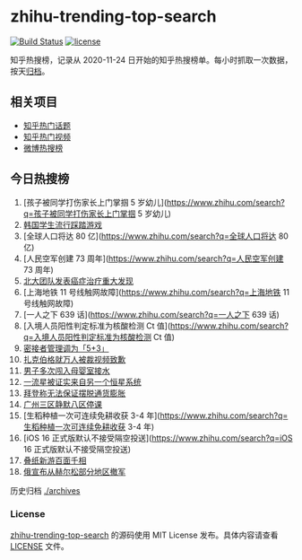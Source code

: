 # zhihu-trending-top-search

[![Build Status](https://github.com/justjavac/zhihu-trending-top-search/workflows/ci/badge.svg?branch=main)](https://github.com/justjavac/zhihu-trending-top-search/actions)
[![license](https://img.shields.io/github/license/justjavac/zhihu-trending-top-search)](https://github.com/justjavac/zhihu-trending-top-search/blob/main/LICENSE)

知乎热搜榜，记录从 2020-11-24 日开始的知乎热搜榜单。每小时抓取一次数据，按天[归档](./archives)。

## 相关项目

- [知乎热门话题](https://github.com/justjavac/zhihu-trending-hot-questions)
- [知乎热门视频](https://github.com/justjavac/zhihu-trending-hot-video)
- [微博热搜榜](https://github.com/justjavac/weibo-trending-hot-search)

## 今日热搜榜

<!-- BEGIN -->
<!-- 最后更新时间 Fri Nov 11 2022 17:09:17 GMT+0800 (China Standard Time) -->

1. [孩子被同学打伤家长上门掌掴 5 岁幼儿](https://www.zhihu.com/search?q=孩子被同学打伤家长上门掌掴 5 岁幼儿)
1. [韩国学生流行踩踏游戏](https://www.zhihu.com/search?q=韩国学生流行踩踏游戏)
1. [全球人口将达 80 亿](https://www.zhihu.com/search?q=全球人口将达 80 亿)
1. [人民空军创建 73 周年](https://www.zhihu.com/search?q=人民空军创建 73 周年)
1. [北大团队发表癌症治疗重大发现](https://www.zhihu.com/search?q=北大团队发表癌症治疗重大发现)
1. [上海地铁 11 号线触网故障](https://www.zhihu.com/search?q=上海地铁 11 号线触网故障)
1. [一人之下 639 话](https://www.zhihu.com/search?q=一人之下 639 话)
1. [入境人员阳性判定标准为核酸检测 Ct 值](https://www.zhihu.com/search?q=入境人员阳性判定标准为核酸检测 Ct 值)
1. [密接者管理调为「5+3」](https://www.zhihu.com/search?q=密接者管理调为「5+3」)
1. [扎克伯格就万人被裁视频致歉](https://www.zhihu.com/search?q=扎克伯格就万人被裁视频致歉)
1. [男子多次闯入母婴室接水](https://www.zhihu.com/search?q=男子多次闯入母婴室接水)
1. [一流星被证实来自另一个恒星系统](https://www.zhihu.com/search?q=一流星被证实来自另一个恒星系统)
1. [拜登称无法保证摆脱通货膨胀](https://www.zhihu.com/search?q=拜登称无法保证摆脱通货膨胀)
1. [广州三区静默八区停课](https://www.zhihu.com/search?q=广州三区静默八区停课)
1. [生稻种植一次可连续免耕收获 3-4 年](https://www.zhihu.com/search?q=生稻种植一次可连续免耕收获 3-4 年)
1. [iOS 16 正式版默认不接受隔空投送](https://www.zhihu.com/search?q=iOS 16 正式版默认不接受隔空投送)
1. [叠纸新游百面千相](https://www.zhihu.com/search?q=叠纸新游百面千相)
1. [俄宣布从赫尔松部分地区撤军](https://www.zhihu.com/search?q=俄宣布从赫尔松部分地区撤军)

<!-- END -->

历史归档 [./archives](./archives)

### License

[zhihu-trending-top-search](https://github.com/justjavac/zhihu-trending-top-search)
的源码使用 MIT License 发布。具体内容请查看 [LICENSE](./LICENSE) 文件。
